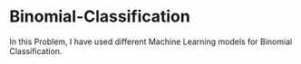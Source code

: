 # Binomial-Classification
In this Problem, I have used different Machine Learning models for Binomial Classification.

